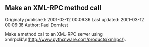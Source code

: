 ## Make an XML-RPC method call

Originally published: 2001-03-12 00:06:36
Last updated: 2001-03-12 00:06:36
Author: Rael Dornfest

Make a method call to an XML-RPC server using xmlrpclib\n(http://www.pythonware.com/products/xmlrpc/).